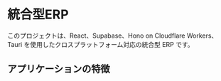 # 統合型ERP

このプロジェクトは、React、Supabase、Hono on Cloudflare Workers、Tauri を使用したクロスプラットフォーム対応の統合型 ERP です。

## アプリケーションの特徴
